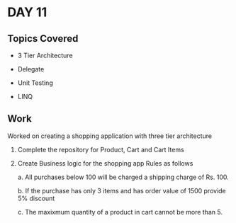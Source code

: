 # DAY 11

## Topics Covered

* 3 Tier Architecture

* Delegate

* Unit Testing

* LINQ

## Work

Worked on creating a shopping application with three tier architecture

1. Complete the repository for Product, Cart and Cart Items
 
2. Create Business logic for the shopping app
   Rules as follows
   
   a. All purchases below 100 will be charged a shipping charge of Rs. 100.
 
   b. If the purchase has only 3 items and has order value of 1500 provide 5% discount

   c. The maxixmum quantity of a product in cart cannot be more than 5.